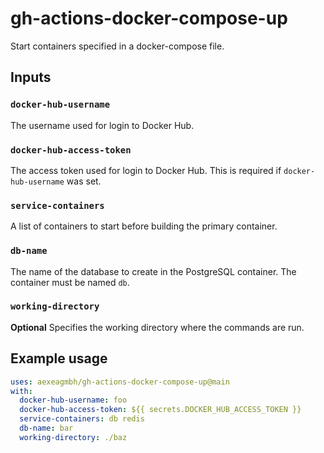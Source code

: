 # gh-actions-docker-compose-up

Start containers specified in a docker-compose file.


## Inputs

### `docker-hub-username`

The username used for login to Docker Hub.

### `docker-hub-access-token`

The access token used for login to Docker Hub.  This is required if
`docker-hub-username` was set.

### `service-containers`

A list of containers to start before building the primary container.

### `db-name`

The name of the database to create in the PostgreSQL container.  The
container must be named `db`.

### `working-directory`

**Optional** Specifies the working directory where the commands are run.


## Example usage

```yaml
uses: aexeagmbh/gh-actions-docker-compose-up@main
with:
  docker-hub-username: foo
  docker-hub-access-token: ${{ secrets.DOCKER_HUB_ACCESS_TOKEN }}
  service-containers: db redis
  db-name: bar
  working-directory: ./baz
```
